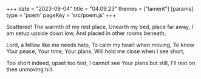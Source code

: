 +++
date = "2023-09-04"
title = "04.09.23"
themes = ["lament"]
[params]
  type = 'poem'
  pageKey = 'src/poem.js'
+++

Scattered! The warmth of my rest place,
Unearth my bed, place far away,
I am setup upside down low,
And placed in other rooms beneath,

Lord, a fellow like me needs help,
To calm my heart when moving,
To know Your peace, Your time, Your plans,
Will hold me close when I see short,

Too short indeed, upset too fast,
I cannot see Your plans but still,
I'll rest on thee unmoving hill.
